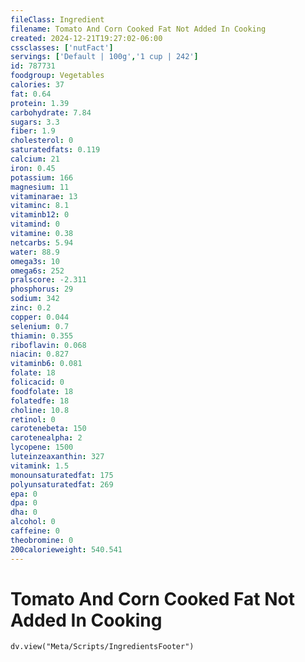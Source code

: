```yaml
---
fileClass: Ingredient
filename: Tomato And Corn Cooked Fat Not Added In Cooking
created: 2024-12-21T19:27:02-06:00
cssclasses: ['nutFact']
servings: ['Default | 100g','1 cup | 242']
id: 787731
foodgroup: Vegetables
calories: 37
fat: 0.64
protein: 1.39
carbohydrate: 7.84
sugars: 3.3
fiber: 1.9
cholesterol: 0
saturatedfats: 0.119
calcium: 21
iron: 0.45
potassium: 166
magnesium: 11
vitaminarae: 13
vitaminc: 8.1
vitaminb12: 0
vitamind: 0
vitamine: 0.38
netcarbs: 5.94
water: 88.9
omega3s: 10
omega6s: 252
pralscore: -2.311
phosphorus: 29
sodium: 342
zinc: 0.2
copper: 0.044
selenium: 0.7
thiamin: 0.355
riboflavin: 0.068
niacin: 0.827
vitaminb6: 0.081
folate: 18
folicacid: 0
foodfolate: 18
folatedfe: 18
choline: 10.8
retinol: 0
carotenebeta: 150
carotenealpha: 2
lycopene: 1500
luteinzeaxanthin: 327
vitamink: 1.5
monounsaturatedfat: 175
polyunsaturatedfat: 269
epa: 0
dpa: 0
dha: 0
alcohol: 0
caffeine: 0
theobromine: 0
200calorieweight: 540.541
---
```


# Tomato And Corn Cooked Fat Not Added In Cooking

```dataviewjs
dv.view("Meta/Scripts/IngredientsFooter")
```